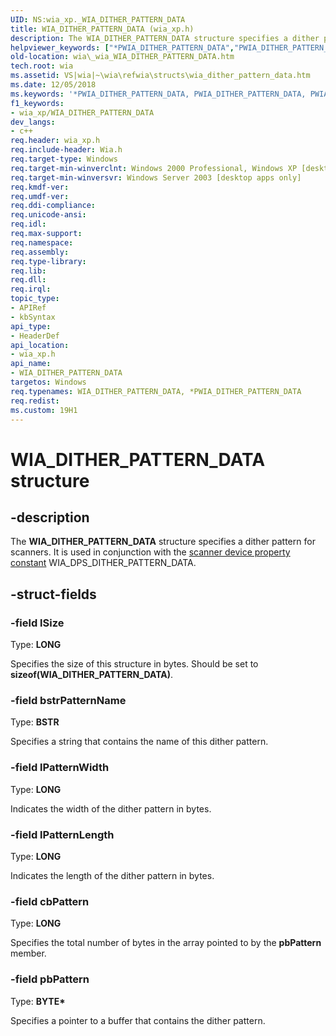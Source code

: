 ```yaml
---
UID: NS:wia_xp._WIA_DITHER_PATTERN_DATA
title: WIA_DITHER_PATTERN_DATA (wia_xp.h)
description: The WIA_DITHER_PATTERN_DATA structure specifies a dither pattern for scanners. It is used in conjunction with the scanner device property constant WIA_DPS_DITHER_PATTERN_DATA.
helpviewer_keywords: ["*PWIA_DITHER_PATTERN_DATA","PWIA_DITHER_PATTERN_DATA","PWIA_DITHER_PATTERN_DATA structure pointer [WIA]","WIA_DITHER_PATTERN_DATA","WIA_DITHER_PATTERN_DATA structure [WIA]","_wia_WIA_DITHER_PATTERN_DATA","wia._wia_WIA_DITHER_PATTERN_DATA","wia_xp/PWIA_DITHER_PATTERN_DATA","wia_xp/WIA_DITHER_PATTERN_DATA"]
old-location: wia\_wia_WIA_DITHER_PATTERN_DATA.htm
tech.root: wia
ms.assetid: VS|wia|~\wia\refwia\structs\wia_dither_pattern_data.htm
ms.date: 12/05/2018
ms.keywords: '*PWIA_DITHER_PATTERN_DATA, PWIA_DITHER_PATTERN_DATA, PWIA_DITHER_PATTERN_DATA structure pointer [WIA], WIA_DITHER_PATTERN_DATA, WIA_DITHER_PATTERN_DATA structure [WIA], _wia_WIA_DITHER_PATTERN_DATA, wia._wia_WIA_DITHER_PATTERN_DATA, wia_xp/PWIA_DITHER_PATTERN_DATA, wia_xp/WIA_DITHER_PATTERN_DATA'
f1_keywords:
- wia_xp/WIA_DITHER_PATTERN_DATA
dev_langs:
- c++
req.header: wia_xp.h
req.include-header: Wia.h
req.target-type: Windows
req.target-min-winverclnt: Windows 2000 Professional, Windows XP [desktop apps only]
req.target-min-winversvr: Windows Server 2003 [desktop apps only]
req.kmdf-ver: 
req.umdf-ver: 
req.ddi-compliance: 
req.unicode-ansi: 
req.idl: 
req.max-support: 
req.namespace: 
req.assembly: 
req.type-library: 
req.lib: 
req.dll: 
req.irql: 
topic_type:
- APIRef
- kbSyntax
api_type:
- HeaderDef
api_location:
- wia_xp.h
api_name:
- WIA_DITHER_PATTERN_DATA
targetos: Windows
req.typenames: WIA_DITHER_PATTERN_DATA, *PWIA_DITHER_PATTERN_DATA
req.redist: 
ms.custom: 19H1
---
```


# WIA_DITHER_PATTERN_DATA structure


## -description


The <b>WIA_DITHER_PATTERN_DATA</b> structure specifies a dither pattern for scanners. It is used in conjunction with the <a href="https://docs.microsoft.com/windows/desktop/wia/-wia-wiaitempropscannerdevice">scanner device property constant</a> WIA_DPS_DITHER_PATTERN_DATA.


## -struct-fields




### -field lSize

Type: <b>LONG</b>

Specifies the size of this structure in bytes. Should be set to <b>sizeof(WIA_DITHER_PATTERN_DATA)</b>.


### -field bstrPatternName

Type: <b>BSTR</b>

Specifies a string that contains the name of this dither pattern.


### -field lPatternWidth

Type: <b>LONG</b>

Indicates the width of the dither pattern in bytes.


### -field lPatternLength

Type: <b>LONG</b>

Indicates the length of the dither pattern in bytes.


### -field cbPattern

Type: <b>LONG</b>

Specifies the total number of bytes in the array pointed to by the <b>pbPattern</b> member.


### -field pbPattern

Type: <b>BYTE*</b>

Specifies a pointer to a buffer that contains the dither pattern.

